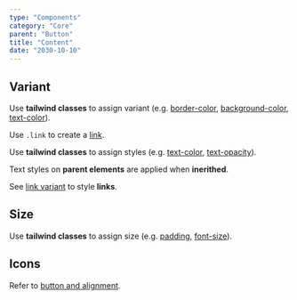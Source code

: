 ```yaml
---
type: "Components"
category: "Core"
parent: "Button"
title: "Content"
date: "2030-10-10"
---
```


## Variant

Use **tailwind classes** to assign variant (e.g. [border-color](https://tailwindcss.com/docs/border-color), [background-color](https://tailwindcss.com/docs/background-color), [text-color](https://tailwindcss.com/docs/text-color)).

Use `.link` to create a [link](/components/core/link).

<demo>
  <demovanilla src="vanilla/components/core/button/variant">
  </demovanilla>
</demo>

Use **tailwind classes** to assign styles (e.g. [text-color](https://tailwindcss.com/docs/text-color), [text-opacity](https://tailwindcss.com/docs/text-opacity)).

Text styles on **parent elements** are applied when **inerithed**.

See [link variant](/components/core/link#variant) to style **links**.

<demo>
  <demovanilla src="vanilla/components/core/button/variant-inverse">
  </demovanilla>
</demo>

## Size

Use **tailwind classes** to assign size (e.g. [padding](https://tailwindcss.com/docs/padding), [font-size](https://tailwindcss.com/docs/font-size)).

<demo>
  <demovanilla src="vanilla/components/core/button/size">
  </demovanilla>
</demo>

## Icons

Refer to [button and alignment](/components/core/icon/content#button-and-alignment).
